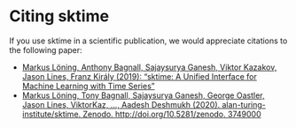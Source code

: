 # Citing sktime

If you use sktime in a scientific publication, we would appreciate
citations to the following paper:

* [Markus Löning, Anthony Bagnall, Sajaysurya Ganesh, Viktor Kazakov, Jason Lines, Franz Király (2019): “sktime: A Unified Interface for Machine Learning with Time Series”](http://learningsys.org/neurips19/assets/papers/sktime_ml_systems_neurips2019.pdf)
* [Markus Löning, Tony Bagnall, Sajaysurya Ganesh, George Oastler, Jason Lines, ViktorKaz, …, Aadesh Deshmukh (2020). alan-turing-institute/sktime. Zenodo. http://doi.org/10.5281/zenodo.  3749000](http://doi.org/10.5281/zenodo.3749000)
